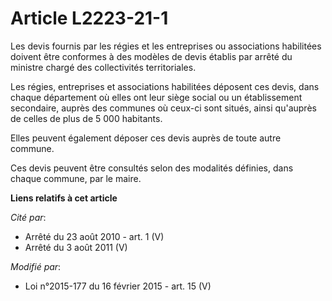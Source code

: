 # Article L2223-21-1

Les devis fournis par les régies et les entreprises ou associations habilitées doivent être conformes à des modèles de devis
établis par arrêté du ministre chargé des collectivités territoriales. 

Les régies, entreprises et associations habilitées déposent ces devis, dans chaque département où elles ont leur siège social
ou un établissement secondaire, auprès des communes où ceux-ci sont situés, ainsi qu'auprès de celles de plus de 5 000
habitants.

Elles peuvent également déposer ces devis auprès de toute autre commune.

Ces devis peuvent être consultés selon des modalités définies, dans chaque commune, par le maire.

**Liens relatifs à cet article**

_Cité par_:

  - Arrêté du 23 août 2010 - art. 1 (V)
  - Arrêté du 3 août 2011 (V)

_Modifié par_:

  - Loi n°2015-177 du 16 février 2015 - art. 15 (V)
